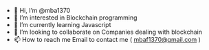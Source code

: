 - 👋 Hi, I’m @mba1370
- 👀 I’m interested in Blockchain programming
- 🌱 I’m currently learning Javascript
- 💞️ I’m looking to collaborate on Companies dealing with blockchain
- 📫 How to reach me Email to contact me ( mbaf1370@gmail.com )

        
<!---
mba1370/mba1370 is a ✨ special ✨ repository because its `README.md` (this file) appears on your GitHub profile.
You can click the Preview link to take a look at your changes.
--->
